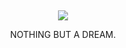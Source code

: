 ⠀

<p align="center"> <img src="https://komarev.com/ghpvc/?username=MURDERBUDDY&color=db91b1&label=⠀WITNESSES⠀"> </p>

<p align="center"> NOTHING BUT A DREAM.  </p>

⠀
⠀
